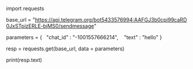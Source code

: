 
import requests

base_url = "https://api.telegram.org/bot5433576994:AAFGJ3b0cpi99caRD0JxSTpizERLE-bjMS0/sendmessage"

parameters = {
  "chat_id" : "-1001557666214",
   "text" : "hello"
}

resp = requests.get(base_url, data = parameters)

print(resp.text)
